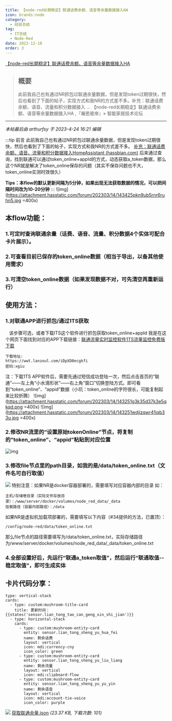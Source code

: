 ```yaml
---
title: 【node-red长期稳定】联通话费余额、语音等余量数据接入HA 
icon: brands:node
category:
  - 经验总结
tag:
  - IT总结
  - Node-Red
date: 2022-12-10
order: 3
---
```

 [【node-red长期稳定】联通话费余额、语音等余量数据接入HA ](https://bbs.hassbian.com/thread-20040-1-1.html)

> ## 概要
>
> 此前我自己也有通过NR抓包过联通余量数据，但是发现token过期很快，然后也看到了下面的帖子，实现方式和我NR的方式差不多。补充：联通话费余额、语音、流量和积分数据接入 ... 【node-red长期稳定】联通话费余额、语音等余量数据接入HA ,『瀚思彼岸』» 智能家居技术论坛

---

_本帖最后由 arthurfsy 于 2023-4-24 16:21 编辑_

:::tip 前言
此前我自己也有通过NR抓包过联通余量数据，但是发现token过期很快，然后也看到了下面的帖子，实现方式和我NR的方式差不多。
[补充：联通话费余额、语音、流量和积分数据接入HomeAssistant  (hassbian.com)](https://bbs.hassbian.com/thread-18940-1-1.html)
后来通过查询，找到联通可以通过token\_online+appId的方式，动态获取a\_token数据，那么这个NR就是解决了token\_online保存的问题（其实不保存问题也不大，token\_online实测时效很久）

**Tips：本flow的默认更新间隔为5分钟，如果出现无法获取数据的情况，可以把间隔时间改为10-20分钟**
:::
![img](https://attachment.hasstatic.com/forum/202303/14/143425pkn9ub5rnr6ruhn5.jpg =400x)

## 本flow功能：

### 1.可定时查询联通余量（话费、语音、流量、积分数据4个实体可配合卡片展示）。

### 2.可查看目前已保存的token\_online数据（相当于导出，以备其他使用需求）

### 3.可清空token\_online数据（如果发现数据不对，可先清空再重新运行）

## 使用方法：

### 1.对联通APP进行抓包/通过1TS获取

   该步骤可选，或者下载ITS这个软件进行抓包获取token\_online+appId
我是在这个网页下面找到对应的APP下载链接：[联通流量实时监控软件1TS流量监控免费版下载](https://www.xgiu.com/llljk_1st)

```
下载地址:
https://wwt.lanzoul.com/iDpXD0ecgkfi
密码:xgiu
```

注：下载1TS APP软件后，需要先通过短信成功登陆一次，然后点击首页的“联通”——左上角“小水滴形状”——右上角“窗口”切换登陆方式。即可看到“token\_online”、“appid”数据（小坑：token\_online的字符很长，可能复制起来比较折腾）
 ![img](https://attachment.hasstatic.com/forum/202303/14/143251g3k35d37k3e5qkqd.png =400x)
 ![img](https://attachment.hasstatic.com/forum/202303/14/143251wdjizqwr41iqb33u.jpg =400x)

### 2.修改NR流里的“设置原始tokenOnline”节点，将复制的“token\_online”、“appid”粘贴到对应位置

![img](https://attachment.hasstatic.com/forum/202304/06/173428d10gk00d1kzag6sz.png)

### 3.修改file节点里的path目录，如我的是/data/token\_online.txt（文件名可自行取值）

![](https://attachment.hasstatic.com/forum/202303/14/143622ccgt744y4ctd9u27.png)
特别注意：如果NR是docker容器部署的，需要填写对应容器内部的目录
如：

```
主机/存储卷目录（实际文件存放目录）：/www/server/docker/volumes/node_red_data/_data
挂载路径（容器内部路径）：/data
```

如果NR是虚拟机加载项部署的，需要填写以下内容（#34提供的方法，已置顶）：

```
/config/node-red/data/token_online.txt
```

那么file节点的路径需要填写为/data/token\_online.txt，实际存储路径为/www/server/docker/volumes/node\_red\_data/\_data/token\_online.txt

### 4.全部设置好后，先运行“联通a\_token取值”，然后运行“联通取值--稳定取值”，即可生成实体

## 卡片代码分享：

```
type: vertical-stack
cards:
  - type: custom:mushroom-title-card
    title: 更新时间： {{states('sensor.lian_tong_tao_can_geng_xin_shi_jian')}}
  - type: horizontal-stack
    cards:
      - type: custom:mushroom-entity-card
        entity: sensor.lian_tong_sheng_yu_hua_fei
        name: 剩余话费
        layout: vertical
        icon: mdi:currency-cny
        icon_color: green
      - type: custom:mushroom-entity-card
        entity: sensor.lian_tong_sheng_yu_liu_liang
        name: 剩余流量
        layout: vertical
        icon: mdi:clipboard-flow
      - type: custom:mushroom-entity-card
        entity: sensor.lian_tong_sheng_yu_yu_yin
        name: 剩余语音
        layout: vertical
        icon: mdi:account-tie-voice
        icon_color: purple
```

 ![](https://www.hasstatic.com/image/filetype/unknown.gif) [获取联通余量.json](https://bbs.hassbian.com/forum.php?mod=attachment&aid=NDYyNzN8YjEzMDI4YmZ8MTY5NDcwMjI2NHw1NzI4M3wyMDA0MA%3D%3D) _(23.37 KB, 下载次数: 101)_
